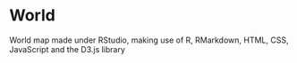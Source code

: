 # World
World map made under RStudio, making use of R, RMarkdown, HTML, CSS, JavaScript and the D3.js library
